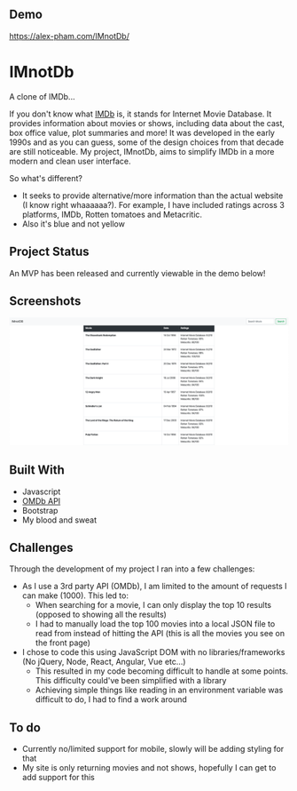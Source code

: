 ## Demo

https://alex-pham.com/IMnotDb/

# IMnotDb

A clone of IMDb...

If you don't know what [IMDb](https://www.imdb.com/) is, it stands for Internet Movie Database. It provides information about movies or shows, including data about the cast, box office value, plot summaries and more! It was developed in the early 1990s and as you can guess, some of the design choices from that decade are still noticeable. My project, IMnotDb, aims to simplify IMDb in a more modern and clean user interface.

So what's different?

* It seeks to provide alternative/more information than the actual website (I know right whaaaaaa?). For example, I have included ratings across 3 platforms, IMDb, Rotten tomatoes and Metacritic.
* Also it's blue and not yellow

## Project Status

An MVP has been released and currently viewable in the demo below!

## Screenshots

![image](https://github.com/baapham/IMnotDb/blob/master/assets/IMnotDb.png?raw=true)

## Built With
* Javascript
* [OMDb API](http://www.omdbapi.com/)
* Bootstrap
* My blood and sweat

## Challenges
Through the development of my project I ran into a few challenges:

* As I use a 3rd party API (OMDb), I am limited to the amount of requests I can make (1000). This led to:
    * When searching for a movie, I can only display the top 10 results (opposed to showing all the results)
    * I had to manually load the top 100 movies into a local JSON file to read from instead of hitting the API (this is all the movies you see on the front page)
* I chose to code this using JavaScript DOM with no libraries/frameworks (No jQuery, Node, React, Angular, Vue etc...)
    * This resulted in my code becoming difficult to handle at some points. This difficulty could've been simplified with a library
    * Achieving simple things like reading in an environment variable was difficult to do, I had to find a work around


## To do
* Currently no/limited support for mobile, slowly will be adding styling for that
* My site is only returning movies and not shows, hopefully I can get to add support for this

